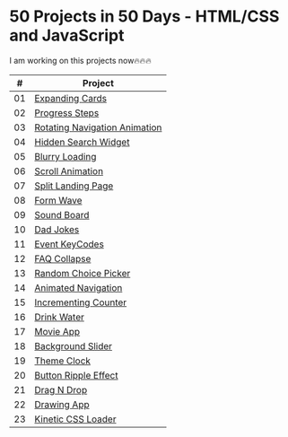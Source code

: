 # 50 Projects in 50 Days - HTML/CSS and JavaScript

I am working on this projects now🔥🔥🔥

|  #  | Project                                                                                                                                |
| :-: | -------------------------------------------------------------------------------------------------------------------------------------- |
| 01  | [Expanding Cards](https://github.com/tankistttt/50-projects-in-50-days/tree/master/Day%2001%20-%20Expanding%20cards)                   |
| 02  | [Progress Steps](https://github.com/tankistttt/50-projects-in-50-days/tree/master/Day%2002%20-%20Progress%20Steps)                     |
| 03  | [Rotating Navigation Animation](https://github.com/tankistttt/50-projects-in-50-days/tree/master/Day%2003%20-%20Rotating%20Navigation) |
| 04  | [Hidden Search Widget](https://github.com/tankistttt/50-projects-in-50-days/tree/master/Day%2004%20-%20Hidden%20Search%20Widget)       |
| 05  | [Blurry Loading](https://github.com/tankistttt/50-projects-in-50-days/tree/master/Day%2005%20-%20Blurry%20Loading)                     |
| 06  | [Scroll Animation](https://github.com/tankistttt/50-projects-in-50-days/tree/master/Day%2006%20-%20Scroll%20Animation)                 |
| 07  | [Split Landing Page](https://github.com/tankistttt/50-projects-in-50-days/tree/master/Day%2007%20-%20Split%20Landing%20Page)           |
| 08  | [Form Wave](https://github.com/tankistttt/50-projects-in-50-days/tree/master/Day%2008%20-%20Form%20Wave%20Animation)                   |
| 09  | [Sound Board](https://github.com/tankistttt/50-projects-in-50-days/tree/master/Day%2009%20-%20Sound%20Board)                           |
| 10  | [Dad Jokes](https://github.com/tankistttt/50-projects-in-50-days/tree/master/Day%2010%20-%20Dad%20Jokes)                               |
| 11  | [Event KeyCodes](https://github.com/tankistttt/50-projects-in-50-days/tree/master/Day%2011%20-%20Event%20KeyCodes)                     |
| 12  | [FAQ Collapse](https://github.com/tankistttt/50-projects-in-50-days/tree/master/Day%2012%20-%20FAQ%20Collapse)                         |
| 13  | [Random Choice Picker](https://github.com/tankistttt/50-projects-in-50-days/tree/master/Day%2013%20-%20Random%20Choice%20Picker)       |
| 14  | [Animated Navigation](https://github.com/tankistttt/50-projects-in-50-days/tree/master/Day%2014%20-%20Animated%20Navigation)           |
| 15  | [Incrementing Counter](https://github.com/tankistttt/50-projects-in-50-days/tree/master/Day%2015%20-%20Incrementing%20Counter)         |
| 16  | [Drink Water](https://github.com/tankistttt/50-projects-in-50-days/tree/master/Day%2016%20-%20Drink%20Water)                           |
| 17  | [Movie App](https://github.com/tankistttt/50-projects-in-50-days/tree/master/Day%2017%20-%20Movie%20App)                               |
| 18  | [Background Slider](https://github.com/tankistttt/50-projects-in-50-days/tree/master/Day%2018%20-%20Background%20Slider)               |
| 19  | [Theme Clock](https://github.com/tankistttt/50-projects-in-50-days/tree/master/Day%2019%20-%20Theme%20Clock)                           |
| 20  | [Button Ripple Effect](https://github.com/tankistttt/50-projects-in-50-days/tree/master/Day%2020%20-%20Button%20Ripple%20Effect)       |
| 21  | [Drag N Drop](https://github.com/tankistttt/50-projects-in-50-days/tree/master/Day%2021%20-%20Drag%20N%20Drop)                         |
| 22  | [Drawing App](https://github.com/tankistttt/50-projects-in-50-days/tree/master/Day%2022%20-%20Drawing%20App)                           |
| 23  | [Kinetic CSS Loader](https://github.com/tankistttt/50-projects-in-50-days/tree/master/Day%2023%20-%20Kinetic%20CSS%20Loader)           |

